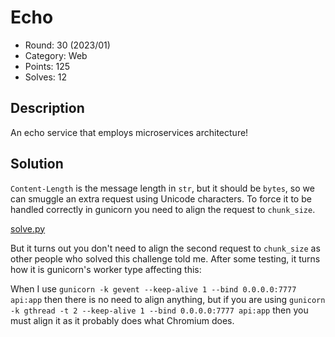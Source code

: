 # Echo

* Round: 30 (2023/01)
* Category: Web
* Points: 125
* Solves: 12

## Description

An echo service that employs microservices architecture!

## Solution

`Content-Length` is the message length in `str`, but it should be `bytes`, so we can smuggle an extra request using Unicode characters. To force it to be handled correctly in gunicorn you need to align the request to `chunk_size`.

[solve.py](solve.py)

But it turns out you don't need to align the second request to `chunk_size` as other people who solved this challenge told me. After some testing, it turns how it is gunicorn's worker type affecting this:

When I use `gunicorn -k gevent --keep-alive 1 --bind 0.0.0.0:7777 api:app` then there is no need to align anything, but if you are using `gunicorn -k gthread -t 2 --keep-alive 1 --bind 0.0.0.0:7777 api:app` then you must align it as it probably does what Chromium does.

